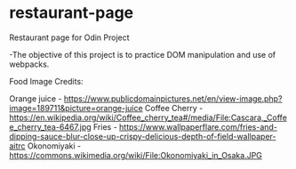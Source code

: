 # restaurant-page
Restaurant page for Odin Project

-The objective of this project is to practice DOM manipulation and use of webpacks.


Food Image Credits:

Orange juice - https://www.publicdomainpictures.net/en/view-image.php?image=189711&picture=orange-juice
Coffee Cherry - https://en.wikipedia.org/wiki/Coffee_cherry_tea#/media/File:Cascara,_Coffee_cherry_tea-6467.jpg
Fries - https://www.wallpaperflare.com/fries-and-dipping-sauce-blur-close-up-crispy-delicious-depth-of-field-wallpaper-aitrc
Okonomiyaki - https://commons.wikimedia.org/wiki/File:Okonomiyaki_in_Osaka.JPG